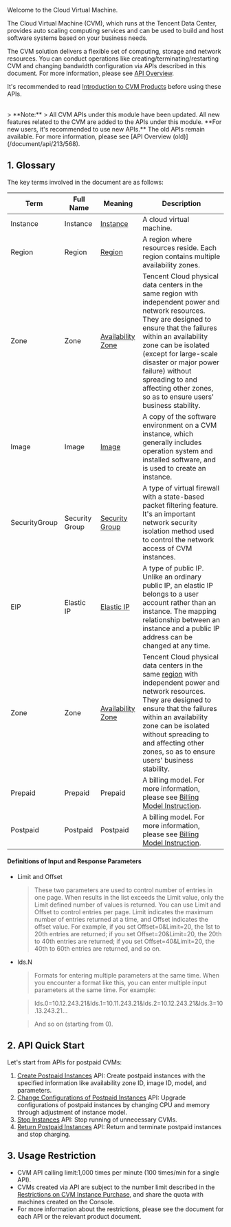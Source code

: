 Welcome to the Cloud Virtual Machine.

The Cloud Virtual Machine (CVM), which runs at the Tencent Data Center, provides auto scaling computing services and can be used to build and host software systems based on your business needs.

The CVM solution delivers a flexible set of computing, storage and network resources. You can conduct operations like creating/terminating/restarting CVM and changing bandwidth configuration via APIs described in this document. For more information, please see [API Overview](/document/api/213/10015).

It's recommended to read [Introduction to CVM Products](/doc/product/213/495) before using these APIs.


<br>
> **Note:**
> All CVM APIs under this module have been updated. All new features related to the CVM are added to the APIs under this module. **For new users, it's recommended to use new APIs.** The old APIs remain available. For more information, please see [API Overview (old)](/document/api/213/568).

<br>

## 1. Glossary
The key terms involved in the document are as follows:

| Term | Full Name | Meaning | Description |
|---------|---------|---------|---------|
| Instance | Instance | [Instance](/doc/product/213/4939) | A cloud virtual machine. |
| Region | Region | [Region](/document/product/213/497#1.-.E5.9C.B0.E5.9F.9F) | A region where resources reside. Each region contains multiple availability zones. |
| Zone | Zone | [Availability Zone](/document/product/213/497#2.-.E5.8F.AF.E7.94.A8.E5.8C.BA) | Tencent Cloud physical data centers in the same region with independent power and network resources. They are designed to ensure that the failures within an availability zone can be isolated (except for large-scale disaster or major power failure) without spreading to and affecting other zones, so as to ensure users' business stability. |
| Image | Image | [Image](/doc/product/213/4940) | A copy of the software environment on a CVM instance, which generally includes operation system and installed software, and is used to create an instance. |
| SecurityGroup | Security Group | [Security Group](/doc/product/213/5221) | A type of virtual firewall with a state-based packet filtering feature. It's an important network security isolation method used to control the network access of CVM instances. |
| EIP | Elastic IP | [Elastic IP](/doc/product/213/5733) | A type of public IP. Unlike an ordinary public IP, an elastic IP belongs to a user account rather than an instance. The mapping relationship between an instance and a public IP address can be changed at any time. |
| Zone | Zone | [Availability Zone](/doc/product/213/6091) | Tencent Cloud physical data centers in the same [region](/doc/product/213/6091) with independent power and network resources. They are designed to ensure that the failures within an availability zone can be isolated without spreading to and affecting other zones, so as to ensure users' business stability. |
| Prepaid | Prepaid | Prepaid | A billing model. For more information, please see [Billing Model Instruction](/doc/product/213/2180#1.-.E5.8C.85.E5.B9.B4.E5.8C.85.E6.9C.88). |
| Postpaid | Postpaid | Postpaid | A billing model. For more information, please see [Billing Model Instruction](/doc/product/213/2180#2.-.E6.8C.89.E9.87.8F.E8.AE.A1.E8.B4.B9). |

#### Definitions of Input and Response Parameters
* Limit and Offset

	> These two parameters are used to control number of entries in one page. When results in the list exceeds the Limit value, only the Limit defined number of values is returned. You can use Limit and Offset to control entries per page. Limit indicates the maximum number of entries returned at a time, and Offset indicates the offset value.
	> For example, if you set Offset=0&Limit=20, the 1st to 20th entries are returned; if you set Offset=20&Limit=20, the 20th to 40th entries are returned; if you set Offset=40&Limit=20, the 40th to 60th entries are returned, and so on.
	
* Ids.N

	> Formats for entering multiple parameters at the same time. When you encounter a format like this, you can enter multiple input parameters at the same time. For example:
	
	> Ids.0=10.12.243.21&Ids.1=10.11.243.21&Ids.2=10.12.243.21&Ids.3=10.13.243.21...
	
	> And so on (starting from 0).


## 2. API Quick Start

Let's start from APIs for postpaid CVMs:

1. [Create Postpaid Instances](/document/api/213/9384) API: Create postpaid instances with the specified information like availability zone ID, image ID, model, and parameters.
2. [Change Configurations of Postpaid Instances](/document/api/213/9394) API: Upgrade configurations of postpaid instances by changing CPU and memory through adjustment of instance model.
3. [Stop Instances](/document/api/213/9383) API: Stop running of unnecessary CVMs.
4. [Return Postpaid Instances](/document/api/213/9395) API: Return and terminate postpaid instances and stop charging.

## 3. Usage Restriction 
* CVM API calling limit:1,000 times per minute (100 times/min for a single API).
* CVMs created via API are subject to the number limit described in the [Restrictions on CVM Instance Purchase](/doc/product/213/2664), and share the quota with machines created on the Console.
* For more information about the restrictions, please see the document for each API or the relevant product document.




